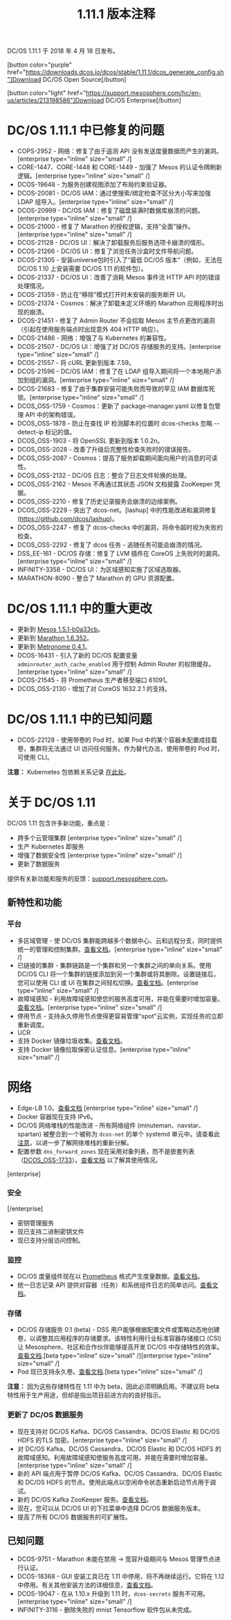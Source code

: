 ﻿---
layout: layout.pug
navigationTitle: 1.11.1 版本注释
title: 1.11.1 版本注释
menuWeight: 15
excerpt: DC/OS 1.11.1 版本注释
---

DC/OS 1.11.1 于 2018 年 4 月 18 日发布。

[button color="purple" href="https://downloads.dcos.io/dcos/stable/1.11.1/dcos_generate_config.sh"]Download DC/OS Open Source[/button]

[button color="light" href="https://support.mesosphere.com/hc/en-us/articles/213198586"]Download DC/OS Enterprise[/button]

# <a name="issues-fixed"></a>DC/OS 1.11.1 中已修复的问题

- COPS-2952 - 网络：修复了由于遥测 API 没有发送度量数据而产生的漏洞。[enterprise type="inline" size="small" /]
- CORE-1447、CORE-1448 和 CORE-1449 - 加强了 Mesos 的认证令牌刷新逻辑。[enterprise type="inline" size="small" /]
- DCOS-19648 - 为服务创建视图添加了布局约束验证器。
- DCOS-20081 - DC/OS IAM：通过使搜索/绑定检查不区分大小写来加强 LDAP 组导入。[enterprise type="inline" size="small" /]
- DCOS-20999 - DC/OS IAM：修复了磁盘装满时数据库崩溃的问题。[enterprise type="inline" size="small" /]
- DCOS-21000 - 修复了 Marathon 的授权逻辑，支持“全面”操作。[enterprise type="inline" size="small" /]
- DCOS-21128 - DC/OS UI：解决了卸载服务后服务选项卡崩溃的情形。
- DCOS-21266 - DC/OS UI：修复了浏览任务沙盒时文件导航问题。
- DCOS-21305 - 安装universe包时引入了“最低 DC/OS 版本”（例如，无法在 DC/OS 1.10 上安装需要 DC/OS 1.11 的软件包）。
- DCOS-21337 - DC/OS UI：改善了消耗 Mesos 事件流 HTTP API 时的错误处理情况。
- DCOS-21359 - 防止在“移除”模式打开时未安装的服务断开 UI。
- DCOS-21374 - Cosmos：解决了卸载未定义环境的 Marathon 应用程序时出现的崩溃。
- DCOS-21451 - 修复了 Admin Router 不会拾取 Mesos 主节点更改的漏洞（引起在使用服务端点时出现意外 404 HTTP 响应）。
- DCOS-21486 - 网络：增强了与 Kubernetes 的兼容性。
- DCOS-21507 - DC/OS UI：增强了对 DC/OS 存储服务的支持。[enterprise type="inline" size="small" /]
- DCOS-21557 - 将 cURL 更新到版本 7.59。
- DCOS-21596 - DC/OS IAM：修复了在 LDAP 组导入期间将一个本地用户添加到组的漏洞。[enterprise type="inline" size="small" /]
- DCOS-21683 - 修复了由于集群安装可能失败而导致的罕见 IAM 数据库死锁。[enterprise type="inline" size="small" /]
- DCOS_OSS-1759 - Cosmos：更新了 package-manager.yaml 以修复包管理 API 中的架构错误。
- DCOS_OSS-1878 - 防止在查找 IP 检测脚本的位置时 dcos-checks 忽略 --detect-ip 标记的值。
- DCOS_OSS-1903 - 将 OpenSSL 更新到版本 1.0.2n。
- DCOS_OSS-2028 - 改善了升级后完整性检查失败时的错误报告。
- DCOS_OSS-2087 - Cosmos：提高了服务卸载期间面向用户的消息的可读性。
- DCOS_OSS-2132 - DC/OS 日志：整合了日志文件轮换的处理。
- DCOS_OSS-2162 - Mesos 不再通过其状态 JSON 文档披露 ZooKeeper 凭据。
- DCOS_OSS-2210 - 修复了历史记录服务会崩溃的边缘案例。
- DCOS_OSS-2229 - 突出了 dcos-net。[lashup] 中的性能改进和漏洞修复(https://github.com/dcos/lashup)。
- DCOS_OSS-2247 - 修复了 dcos-checks 中的漏洞，将命令超时视为失败的检查。
- DCOS_OSS-2292 - 修复了 dcos 任务 - 追随任务可能会崩溃的情况。
- DSS_EE-161 - DC/OS 存储：修复了 LVM 插件在 CoreOS 上失败时的漏洞。[enterprise type="inline" size="small" /]
- INFINITY-3358 - DC/OS UI：为区域感知实施了区域选取器。
- MARATHON-8090 - 整合了 Marathon 的 GPU 资源配置。

# <a name="notable-changes"></a>DC/OS 1.11.1 中的重大更改

- 更新到 [Mesos 1.5.1-b0a33cb](https://github.com/apache/mesos/blob/b0a33cb/CHANGELOG)。
- 更新到 [Marathon 1.6.352](https://github.com/mesosphere/marathon/releases)。
- 更新到 [Metronome 0.4.1](https://github.com/dcos/metronome/releases/tag/v0.4.1)。
- DCOS-16431 - 引入了新的 DC/OS 配置变量 `adminrouter_auth_cache_enabled` 用于控制 Admin Router 的权限缓存。[enterprise type="inline" size="small" /]
- DCOS-21545 - 将 Prometheus 生产者移至端口 61091。
- DCOS_OSS-2130 - 增加了对 CoreOS 1632.2.1 的支持。

# <a name="known-issue"></a>DC/OS 1.11.1 中的已知问题

- DCOS-22128 - 使用带卷的 Pod 时，如果 Pod 中的某个容器未配置成挂载卷，集群将无法通过 UI 访问任何服务。作为替代办法，使用带卷的 Pod 时，可使用 CLI。

**注意：** Kubernetes 包依赖关系记录 [在此处](https://docs.mesosphere.com/services/kubernetes/1.2.0-1.10.5/install)。

# 关于 DC/OS 1.11

DC/OS 1.11 包含许多新功能，重点是：
- 跨多个云管理集群 [enterprise type="inline" size="small" /]
- 生产 Kubernetes 即服务
- 增强了数据安全性 [enterprise type="inline" size="small" /]
- 更新了数据服务

提供有关新功能和服务的反馈：[support.mesosphere.com](https://support.mesosphere.com)。

<a name="new-features"></a>
## 新特性和功能

### 平台
- 多区域管理 - 使 DC/OS 集群能跨越多个数据中心、云和远程分支，同时提供统一的管理和控制集群。[查看文档](/cn/1.11/deploying-services/fault-domain-awareness)。[enterprise type="inline" size="small" /]
- 已链接的集群 - 集群链路是一个集群和另一个集群之间的单向关系。使用 DC/OS CLI 将一个集群的链接添加到另一个集群或将其删除。设置链接后，您可以使用 CLI 或 UI 在集群之间轻松切换。[查看文档](/cn/1.11/administering-clusters/multiple-clusters/cluster-links)。[enterprise type="inline" size="small" /]
 - 故障域感知 - 利用故障域感知使您的服务高度可用，并能在需要时增加容量。[查看文档](/cn/1.11/deploying-services/fault-domain-awareness)。[enterprise type="inline" size="small" /]
- 停用节点 - 支持永久停用节点使得更容易管理“spot”云实例，实现任务的立即重新调度。
- UCR
 - 支持 Docker 镜像垃圾收集。[查看文档](/cn/1.11/deploying-services/containerizers)。
 - 支持 Docker 镜像拉取保密认证信息。[enterprise type="inline" size="small" /]

# 网络
- Edge-LB 1.0。[查看文档](https://docs.mesosphere.com/services/edge-lb/1.0/) [enterprise type="inline" size="small" /]
- Docker 容器现在支持 IPv6。
- DC/OS 网络堆栈的性能改进 - 所有网络组件 (minuteman、navstar、spartan) 被整合到一个被称为 `dcos-net` 的单个 systemd 单元中。请查看此 [注意](/cn/1.11/networking/#a-note-on-software-re-architecture)，以进一步了解网络堆栈的重新分解。
- 配置参数 `dns_forward_zones` 现在采用对象列表，而不是嵌套列表（[DCOS_OSS-1733](https://jira.mesosphere.com/browse/DCOS_OSS-1733)）。[查看文档](/cn/1.11/installing/production/advanced-configuration/configuration-reference/#dns-forward-zones) 以了解其使用情况。

[enterprise]
### 安全
[/enterprise]
- 密钥管理服务
 - 现已支持二进制密钥文件
 - 现已支持分层访问控制。

### 监控
- DC/OS 度量组件现在以 [Prometheus](https://prometheus.io/docs/instrumenting/exposition_formats/) 格式产生度量数据。[查看文档](/cn/1.11/metrics)。
- 统一日志记录 API 提供对容器（任务）和系统组件日志的简单访问。[查看文档](/cn/1.11/monitoring/logging/logging-api/logging-v2/)。

### 存储
- DC/OS 存储服务 0.1 (beta) - DSS 用户能够根据配置文件或策略动态地创建卷，以调整其应用程序的存储要求。该特性利用行业标准容器存储接口 (CSI) 让 Mesosphere、社区和合作伙伴能够提高开发 DC/OS 中存储特性的效率。[查看文档](https://docs.mesosphere.com/services/beta-storage/0.1.0-beta/).[beta type="inline" size="small" /][enterprise type="inline" size="small" /]
- Pod 现已支持永久卷。[查看文档](/cn/1.11/deploying-services/pods).[beta type="inline" size="small" /]

**注意：** 因为这些存储特性在 1.11 中为 beta，因此必须明确启用。不建议将 beta 特性用于生产用途，但却是指出项目前进方向的良好指示。

### 更新了 DC/OS 数据服务
- 现在支持对 DC/OS Kafka、DC/OS Cassandra、DC/OS Elastic 和 DC/OS HDFS 的TLS 加密。[enterprise type="inline" size="small" /]
- 对 DC/OS Kafka、DC/OS Cassandra、DC/OS Elastic 和 DC/OS HDFS 的故障域感知。利用故障域感知使服务高度可用，并能在需要时增加容量。[enterprise type="inline" size="small" /]
- 新的 API 端点用于暂停 DC/OS Kafka、DC/OS Cassandra、DC/OS Elastic 和 DC/OS HDFS 的节点。使用此端点以空闲命令状态重新启动节点用于调试。
- 新的 DC/OS Kafka ZooKeeper 服务。[查看文档](/services/kafka-zookeeper)。
- 现在，您可以从 DC/OS UI 的下拉菜单中选择 DC/OS 数据服务版本。
- 提高了所有 DC/OS 数据服务的可扩展性。

## <a name="known-issues"></a>已知问题
- DCOS-9751 - Marathon 未能在禁用 -> 宽容升级期间与 Mesos 管理节点进行认证。
- DCOS-18368 - GUI 安装工具已在 1.11 中停用，将不再继续运行。它将在 1.12 中停用。有关其他安装方法的详细信息，[查看文档](https://docs.mesosphere.com/1.11/installing)。
- DCOS-19047 - 在从 1.10.x 升级到 1.11 时，`dcos-secrets` 服务不可用。[enterprise type="inline" size="small" /]
- INFINITY-3116 - 删除失败的 mnist Tensorflow 软件包从未完成。
